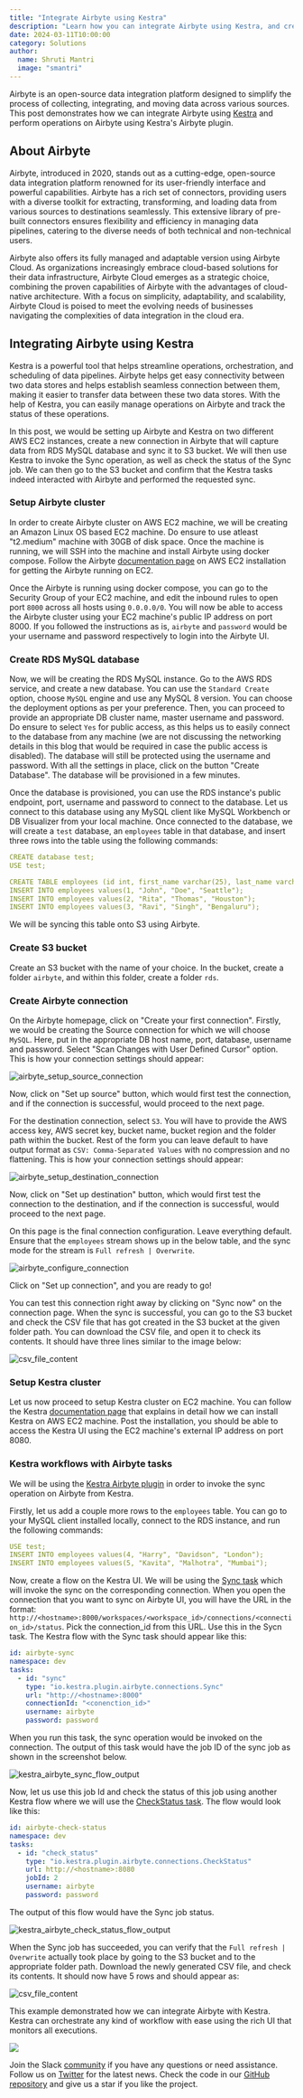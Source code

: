 ```yaml
---
title: "Integrate Airbyte using Kestra"
description: "Learn how you can integrate Airbyte using Kestra, and create Kestra tasks that could invoke Airbyte operations."
date: 2024-03-11T10:00:00
category: Solutions
author:
  name: Shruti Mantri
  image: "smantri"
---
```


Airbyte is an open-source data integration platform designed to simplify the process of collecting, integrating, and moving data across various sources. This post demonstrates how we can integrate Airbyte using [Kestra](https://github.com/kestra-io/kestra) and perform operations on Airbyte using Kestra's Airbyte plugin.

## About Airbyte ##

Airbyte, introduced in 2020, stands out as a cutting-edge, open-source data integration platform renowned for its user-friendly interface and powerful capabilities. Airbyte has a rich set of connectors, providing users with a diverse toolkit for extracting, transforming, and loading data from various sources to destinations seamlessly. This extensive library of pre-built connectors ensures flexibility and efficiency in managing data pipelines, catering to the diverse needs of both technical and non-technical users.

Airbyte also offers its fully managed and adaptable version using Airbyte Cloud. As organizations increasingly embrace cloud-based solutions for their data infrastructure, Airbyte Cloud emerges as a strategic choice, combining the proven capabilities of Airbyte with the advantages of cloud-native architecture. With a focus on simplicity, adaptability, and scalability, Airbyte Cloud is poised to meet the evolving needs of businesses navigating the complexities of data integration in the cloud era.

## Integrating Airbyte using Kestra ##

Kestra is a powerful tool that helps streamline operations, orchestration, and scheduling of data pipelines. Airbyte helps get easy connectivity between two data stores and helps establish seamless connection between them, making it easier to transfer data between these two data stores. With the help of Kestra, you can easily manage operations on Airbyte and track the status of these operations.

In this post, we would be setting up Airbyte and Kestra on two different AWS EC2 instances, create a new connection in Airbyte that will capture data from RDS MySQL database and sync it to S3 bucket. We will then use Kestra to invoke the Sync operation, as well as check the status of the Sync job. We can then go to the S3 bucket and confirm that the Kestra tasks indeed interacted with Airbyte and performed the requested sync.

### Setup Airbyte cluster ###

In order to create Airbyte cluster on AWS EC2 machine, we will be creating an Amazon Linux OS based EC2 machine. Do ensure to use atleast "t2.medium" machine with 30GB of disk space. Once the machine is running, we will SSH into the machine and install Airbyte using docker compose. Follow the Airbyte [documentation page](https://docs.airbyte.com/deploying-airbyte/on-aws-ec2) on AWS EC2 installation for getting the Airbyte running on EC2.

Once the Airbyte is running using docker compose, you can go to the Security Group of your EC2 machine, and edit the inbound rules to open port `8000` across all hosts using `0.0.0.0/0`. You will now be able to access the Airbyte cluster using your EC2 machine's public IP address on port 8000. If you followed the instructions as is, `airbyte` and `password` would be your username and password respectively to login into the Airbyte UI.

### Create RDS MySQL database ###

Now, we will be creating the RDS MySQL instance. Go to the AWS RDS service, and create a new database. You can use the `Standard Create` option, choose `MySQL` engine and use any MySQL 8 version. You can choose the deployment options as per your preference. Then, you can proceed to provide an appropriate DB cluster name, master username and password. Do ensure to select `Yes` for public access, as this helps us to easily connect to the database from any machine (we are not discussing the networking details in this blog that would be required in case the public access is disabled). The database will still be protected using the username and password. With all the settings in place, click on the button "Create Database". The database will be provisioned in a few minutes.

Once the database is provisioned, you can use the RDS instance's public endpoint, port, username and password to connect to the database. Let us connect to this database using any MySQL client like MySQL Workbench or DB Visualizer from your local machine. Once connected to the database, we will create a `test` database, an `employees` table in that database, and insert three rows into the table using the following commands:

```yaml
CREATE database test;
USE test;

CREATE TABLE employees (id int, first_name varchar(25), last_name varchar(25), city varchar(25));
INSERT INTO employees values(1, "John", "Doe", "Seattle");
INSERT INTO employees values(2, "Rita", "Thomas", "Houston");
INSERT INTO employees values(3, "Ravi", "Singh", "Bengaluru");
```

We will be syncing this table onto S3 using Airbyte.

### Create S3 bucket ###

Create an S3 bucket with the name of your choice. In the bucket, create a folder `airbyte`, and within this folder, create a folder `rds`.

### Create Airbyte connection ###

On the Airbyte homepage, click on "Create your first connection". Firstly, we would be creating the Source connection for which we will choose `MySQL`. Here, put in the appropriate DB host name, port, database, username and password. Select "Scan Changes with User Defined Cursor" option. This is how your connection settings should appear:

![airbyte_setup_source_connection](/blogs/2024-03-11-kestra-airbyte/airbyte_setup_source_connection.png)

Now, click on "Set up source" button, which would first test the connection, and if the connection is successful, would proceed to the next page.

For the destination connection, select `S3`. You will have to provide the AWS access key, AWS secret key, bucket name, bucket region and the folder path within the bucket. Rest of the form you can leave default to have output format as `CSV: Comma-Separated Values` with no compression and no flattening. This is how your connection settings should appear:

![airbyte_setup_destination_connection](/blogs/2024-03-11-kestra-airbyte/airbyte_setup_destination_connection.png)

Now, click on "Set up destination" button, which would first test the connection to the destination, and if the connection is successful, would proceed to the next page.

On this page is the final connection configuration. Leave everything default. Ensure that the `employees` stream shows up in the below table, and the sync mode for the stream is `Full refresh | Overwrite`.

![airbyte_configure_connection](/blogs/2024-03-11-kestra-airbyte/airbyte_configure_connection.png)

Click on "Set up connection", and you are ready to go!

You can test this connection right away by clicking on "Sync now" on the connection page. When the sync is successful, you can go to the S3 bucket and check the CSV file that has got created in the S3 bucket at the given folder path. You can download the CSV file, and open it to check its contents. It should have three lines similar to the image below:

![csv_file_content](/blogs/2024-03-11-kestra-airbyte/airbyte_destination_output_three_lines.png)

### Setup Kestra cluster ###

Let us now proceed to setup Kestra cluster on EC2 machine. You can follow the Kestra [documentation page](https://kestra.io/docs/installation/aws-ec2) that explains in detail how we can install Kestra on AWS EC2 machine. Post the installation, you should be able to access the Kestra UI using the EC2 machine's external IP address on port 8080.

### Kestra workflows with Airbyte tasks ###

We will be using the [Kestra Airbyte plugin](https://kestra.io/plugins/plugin-airbyte) in order to invoke the sync operation on Airbyte from Kestra.

Firstly, let us add a couple more rows to the `employees` table. You can go to your MySQL client installed locally, connect to the RDS instance, and run the following commands:

```yaml
USE test;
INSERT INTO employees values(4, "Harry", "Davidson", "London");
INSERT INTO employees values(5, "Kavita", "Malhotra", "Mumbai");
```

Now, create a flow on the Kestra UI. We will be using the [Sync task](https://kestra.io/plugins/tasks/connections/io.kestra.plugin.airbyte.connections.sync) which will invoke the sync on the corresponding connection. When you open the connection that you want to sync on Airbyte UI, you will have the URL in the format: `http://<hostname>:8000/workspaces/<workspace_id>/connections/<connection_id>/status`. Pick the connection_id from this URL. Use this in the Sycn task. The Kestra flow with the Sync task should appear like this:

```yaml
id: airbyte-sync
namespace: dev
tasks:
  - id: "sync"
    type: "io.kestra.plugin.airbyte.connections.Sync"
    url: "http://<hostname>:8000"
    connectionId: "<conenction_id>"
    username: airbyte
    password: password
```

When you run this task, the sync operation would be invoked on the connection. The output of this task would have the job ID of the sync job as shown in the screenshot below.

![kestra_airbyte_sync_flow_output](/blogs/2024-03-11-kestra-airbyte/kestra_airbyte_sync_flow_output.png)

Now, let us use this job Id and check the status of this job using another Kestra flow where we will use the [CheckStatus task](https://kestra.io/plugins/tasks/connections/io.kestra.plugin.airbyte.connections.checkstatus). The flow would look like this:

```yaml
id: airbyte-check-status
namespace: dev
tasks:
  - id: "check_status"
    type: "io.kestra.plugin.airbyte.connections.CheckStatus"
    url: http://<hostname>:8080
    jobId: 2
    username: airbyte
    password: password
```

The output of this flow would have the Sync job status.

![kestra_airbyte_check_status_flow_output](/blogs/2024-03-11-kestra-airbyte/kestra_airbyte_check_status_flow_output.png)

When the Sync job has succeeded, you can verify that the `Full refresh | Overwrite` actually took place by going to the S3 bucket and to the appropriate folder path. Download the newly generated CSV file, and check its contents. It should now have 5 rows and should appear as:

![csv_file_content](/blogs/2024-03-11-kestra-airbyte/airbyte_destination_output_five_lines.png)

This example demonstrated how we can integrate Airbyte with Kestra. Kestra can orchestrate any kind of workflow with ease using the rich UI that monitors all executions.

![](/ui.gif)

Join the Slack [community](https://kestra.io/slack) if you have any questions or need assistance.
Follow us on [Twitter](https://twitter.com/kestra_io) for the latest news.
Check the code in our [GitHub repository](https://github.com/kestra-io/kestra) and give us a star if you like the project.
